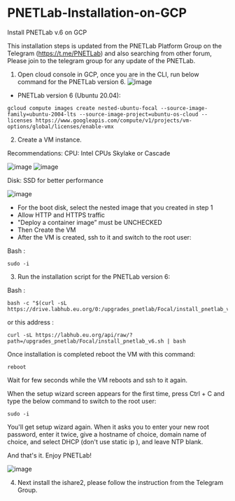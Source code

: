 # PNETLab-Installation-on-GCP
Install PNETLab v.6 on GCP

This installation steps is updated from the PNETLab Platform Group on the Telegram (https://t.me/PNETLab) and also searching from other forum, 
Please join to the telegram group for any update of the PNETLab.

1. Open cloud console in GCP, once you are in the CLI, run below command for the PNETLab version 6.
![image](https://github.com/user-attachments/assets/e4f6fac6-43f7-4c33-b8f7-3e81a8d94a38)


- PNETLab version 6 (Ubuntu 20.04):
```
gcloud compute images create nested-ubuntu-focal --source-image-family=ubuntu-2004-lts --source-image-project=ubuntu-os-cloud --licenses https://www.googleapis.com/compute/v1/projects/vm-options/global/licenses/enable-vmx
```


2. Create a VM instance.

Recommendations:
CPU: Intel CPUs Skylake or Cascade

![image](https://github.com/user-attachments/assets/3364b383-4ef4-44f7-a336-da329a0b62a2)
![image](https://github.com/user-attachments/assets/92932c2d-390e-45c2-bcbc-0813aeb02e43)


Disk: SSD for better performance

![image](https://github.com/user-attachments/assets/9d4ff488-cd81-4c3e-8869-666c65b8a365)


- For the boot disk, select the nested image that you created in step 1
- Allow HTTP and HTTPS traffic
- "Deploy a container image” must be UNCHECKED
- Then Create the VM
- After the VM is created, ssh to it and switch to the root user:

Bash :
```
sudo -i
```

3. Run the installation script for the PNETLab version 6:

Bash :
```
bash -c "$(curl -sL https://drive.labhub.eu.org/0:/upgrades_pnetlab/Focal/install_pnetlab_v6.sh)"
```
or this address :
```
curl -sL https://labhub.eu.org/api/raw/?path=/upgrades_pnetlab/Focal/install_pnetlab_v6.sh | bash
```


Once installation is completed reboot the VM with this command:
```
reboot
```

Wait for few seconds while the VM reboots and ssh to it again.

When the setup wizard screen appears for the first time, press Ctrl + C and type the below command to switch to the root user:
```
sudo -i
```

You'll get setup wizard again. When it asks you to enter your new root password, enter it twice, give a hostname of choice, domain name of choice, and select DHCP (don't use static ip ), and leave NTP blank.

And that's it. Enjoy PNETLab!

![image](https://github.com/user-attachments/assets/7f7d4b52-313a-4c21-840d-38db0f911c3d)

4. Next install the ishare2, please follow the instruction from the Telegram Group.
